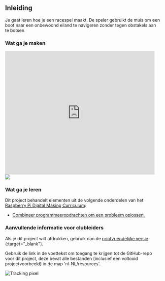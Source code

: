 ## Inleiding

Je gaat leren hoe je een racespel maakt. De speler gebruikt de muis om een ​​boot naar een onbewoond eiland te navigeren zonder tegen obstakels aan te botsen.

### Wat ga je maken

<div class="scratch-preview">
  <iframe allowtransparency="true" width="485" height="402" src="https://scratch.mit.edu/projects/embed/228569819/?autostart=false" frameborder="0"></iframe>
  <img src="images/boat-final.png">
</div>

### Wat ga je leren

Dit project behandelt elementen uit de volgende onderdelen van het [Raspberry Pi Digital Making Curriculum](http://rpf.io/curriculum):

+ [Combineer programmeeropdrachten om een probleem oplossen.](https://www.raspberrypi.org/curriculum/programming/builder)

### Aanvullende informatie voor clubleiders

Als je dit project wilt afdrukken, gebruik dan de [ printvriendelijke versie ](https://projects.raspberrypi.org/nl-NL/projects/boat-race/print){:target="_blank"}.

Gebruik de link in de voettekst om toegang te krijgen tot de GitHub-repo voor dit project, deze bevat alle bestanden (inclusief een voltooid projectvoorbeeld) in de map 'nl-NL/resources'.

![Tracking pixel](https://code.org/api/hour/begin_codeclub_boatrace.png)
